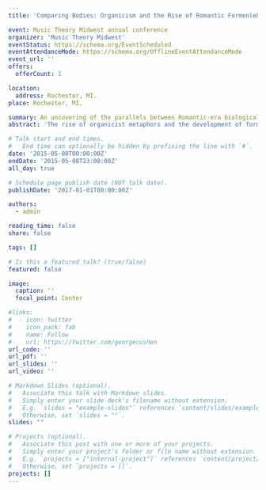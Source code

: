 ```yaml
---
title: 'Comparing Bodies: Organicism and the Rise of Romantic Formenlehre'

event: Music Theory Midwest annual conference
organizer: 'Music Theory Midwest'
eventStatus: https://schema.org/EventScheduled
eventAttendanceMode: https://schema.org/OfflineEventAttendanceMode
event_url: ''
offers: 
  offerCount: 1

location: 
  address: Rochester, MI.
place: Rochester, MI.

summary: An uncovering of the parallels between Romantic-era biological science and musical form.
abstract: 'The rise of organicist metaphors and the development of formal theories are two striking early-nineteenth century developments, and although they have received scholarly attention, the significance of their intermingling has been overlooked. By examining the writings of A.B. Marx and his predecessors, I find that methods of considering musical form have important parallels with developments in biology, parallels which newly illuminate how Romantic _Formenlehre_ arose from a reconceptualization of animal and musical bodies.'

# Talk start and end times.
#   End time can optionally be hidden by prefixing the line with `#`.
date: '2015-05-08T00:00:00Z'
endDate: '2015-05-08T23:00:00Z'
all_day: true

# Schedule page publish date (NOT talk date).
publishDate: '2017-01-01T00:00:00Z'

authors:
  - admin

reading_time: false
share: false

tags: []

# Is this a featured talk? (true/false)
featured: false

image:
  caption: ''
  focal_point: Center

#links:
#  - icon: twitter
#    icon_pack: fab
#    name: Follow
#    url: https://twitter.com/georgecushen
url_code: ''
url_pdf: ''
url_slides: ''
url_video: ''

# Markdown Slides (optional).
#   Associate this talk with Markdown slides.
#   Simply enter your slide deck's filename without extension.
#   E.g. `slides = "example-slides"` references `content/slides/example-slides.md`.
#   Otherwise, set `slides = ""`.
slides: ""

# Projects (optional).
#   Associate this post with one or more of your projects.
#   Simply enter your project's folder or file name without extension.
#   E.g. `projects = ["internal-project"]` references `content/project/deep-learning/index.md`.
#   Otherwise, set `projects = []`.
projects: []
---
```

